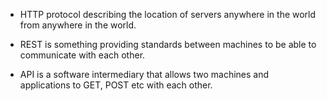 * HTTP protocol describing the location of servers anywhere in the world from anywhere in the world.

* REST is something providing standards between machines to be able to communicate with each other.

*  API is a software intermediary that allows two machines and applications to GET, POST etc with each other.


